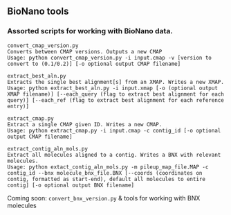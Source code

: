 ## BioNano tools
### Assorted scripts for working with BioNano data.

```
convert_cmap_version.py
Converts between CMAP versions. Outputs a new CMAP
Usage: python convert_cmap_version.py -i input.cmap -v [version to convert to (0.1/0.2)] [-o optional output CMAP filename]
```

```
extract_best_aln.py
Extracts the single best alignment[s] from an XMAP. Writes a new XMAP.
Usage: python extract_best_aln.py -i input.xmap [-o (optional output XMAP filename)] [--each_query (flag to extract best alignment for each query)] [--each_ref (flag to extract best alignment for each reference entry)]
```

```
extract_cmap.py
Extract a single CMAP given ID. Writes a new CMAP.
Usage: python extract_cmap.py -i input.cmap -c contig_id [-o optional output CMAP filename]
```

```
extract_contig_aln_mols.py
Extract all molecules aligned to a contig. Writes a BNX with relevant molecules.
Usage: python extact_contig_aln_mols.py -m pileup_map_file.MAP -c contig_id --bnx molecule_bnx_file.BNX [--coords (coordinates on contig, formatted as start-end), default all molecules to entire contig] [-o optional output BNX filename]
```

Coming soon: ``convert_bnx_version.py`` & tools for working with BNX molecules
